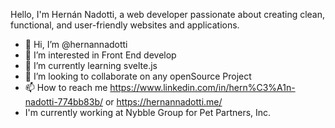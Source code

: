 Hello, I'm Hernán Nadotti, a web developer passionate about creating clean, functional, and user-friendly websites and applications.


- 👋 Hi, I’m @hernannadotti
- 👀 I’m interested in Front End develop
- 🌱 I’m currently learning svelte.js
- 💞️ I’m looking to collaborate on any openSource Project
- 📫 How to reach me https://www.linkedin.com/in/hern%C3%A1n-nadotti-774bb83b/ or https://hernannadotti.me/
- I'm currently working at Nybble Group for Pet Partners, Inc.

<!---
hernannadotti/hernannadotti is a ✨ special ✨ repository because its `README.md` (this file) appears on your GitHub profile.
You can click the Preview link to take a look at your changes.
--->
